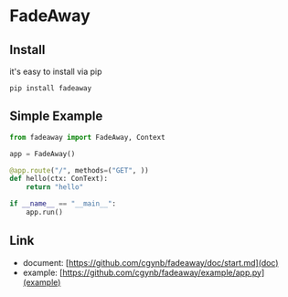# FadeAway

## Install

it's easy to install via pip

```
pip install fadeaway
```

## Simple Example

```python
from fadeaway import FadeAway, Context

app = FadeAway()

@app.route("/", methods=("GET", ))
def hello(ctx: ConText):
    return "hello"

if __name__ == "__main__":
    app.run()
```

## Link

- document:  [https://github.com/cgynb/fadeaway/doc/start.md](doc)
- example: [https://github.com/cgynb/fadeaway/example/app.py](example)
